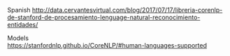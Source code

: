 Spanish 
http://data.cervantesvirtual.com/blog/2017/07/17/libreria-corenlp-de-stanford-de-procesamiento-lenguage-natural-reconocimiento-entidades/
		
Models		
https://stanfordnlp.github.io/CoreNLP/#human-languages-supported


